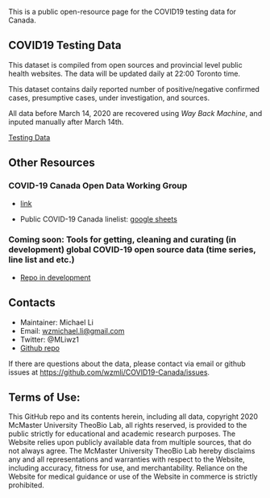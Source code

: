 This is a public open-resource page for the COVID19 testing data for Canada. 

## COVID19 Testing Data

This dataset is compiled from open sources and provincial level public health websites. 
The data will be updated daily at 22:00 Toronto time.

This dataset contains daily reported number of positive/negative confirmed cases, presumptive cases, under investigation, and sources. 

All data before March 14, 2020 are recovered using _Way Back Machine_, and inputed manually after March 14th. 

[Testing Data](https://github.com/wzmli/COVID19-Canada/raw/master/COVID-19_test.csv)

## Other Resources

### COVID-19 Canada Open Data Working Group

- [link](https://github.com/ishaberry/Covid19Canada)

- Public COVID-19 Canada linelist: [google sheets](https://docs.google.com/spreadsheets/d/1D6okqtBS3S2NRC7GFVHzaZ67DuTw7LX49-fqSLwJyeo/edit)

### Coming soon: Tools for getting, cleaning and curating (in development) global COVID-19 open source  data (time series, line list and etc.)

- [Repo in development](https://github.com/wzmli/curate_coronadata)

## Contacts 

- Maintainer: Michael Li 
- Email: wzmichael.li@gmail.com
- Twitter: @MLiwz1
- [Github repo](https://github.com/wzmli/COVID19-Canada)

If there are questions about the data, please contact via email or github issues at https://github.com/wzmli/COVID19-Canada/issues. 

## Terms of Use:

This GitHub repo and its contents herein, including all data, copyright 2020 McMaster University TheoBio Lab, all rights reserved, is provided to the public strictly for educational and academic research purposes.  The Website relies upon publicly available data from multiple sources, that do not always agree. The McMaster University TheoBio Lab hereby disclaims any and all representations and warranties with respect to the Website, including accuracy, fitness for use, and merchantability.  Reliance on the Website for medical guidance or use of the Website in commerce is strictly prohibited.
